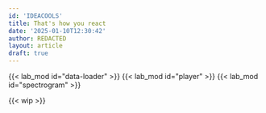 ```yaml
---
id: 'IDEACOOLS'
title: That's how you react
date: '2025-01-10T12:30:42'
author: REDACTED
layout: article
draft: true
---
```


{{< lab_mod id="data-loader" >}}
{{< lab_mod id="player" >}}
{{< lab_mod id="spectrogram" >}}

{{< wip >}}
